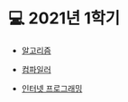 # 💻 2021년 1학기 
* [알고리즘][allink]

[allink]:https://github.com/kimhyeyun/2021-1/tree/main/알고리즘

* [컴파일러][comlink]

[comlink]:https://github.com/kimhyeyun/2021-1/tree/main/컴파일러

* [인터넷 프로그래밍][inlink]

[inlink]:https://github.com/kimhyeyun/2021-1/tree/main/인터넷프로그래밍
